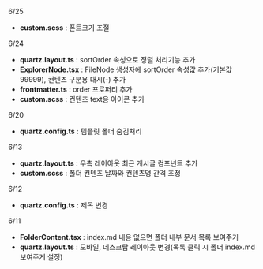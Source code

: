 6/25  
- **custom.scss** : 폰트크기 조절

6/24  
- **quartz.layout.ts** : sortOrder 속성으로 정렬 처리기능 추가
- **ExplorerNode.tsx** : FileNode 생성자에 sortOrder 속성값 추가(기본값 99999), 컨텐츠 구분용 대시(-) 추가
- **frontmatter.ts** : order 프로퍼티 추가
- **custom.scss** : 컨텐츠 text용 아이콘 추가

6/20  
- **quartz.config.ts** : 템플릿 폴더 숨김처리  

6/13
- **quartz.layout.ts** : 우측 레이아웃 최근 게시글 컴포넌트 추가
- **custom.scss** : 폴더 컨텐츠 날짜와 컨텐츠명 간격 조정

6/12  
- **quartz.config.ts** : 제목 변경

6/11  
- **FolderContent.tsx** : index.md 내용 없으면 폴더 내부 문서 목록 보여주기  
- **quartz.layout.ts** : 모바일, 데스크탑 레이아웃 변경(목록 클릭 시 폴더 index.md 보여주게 설정)